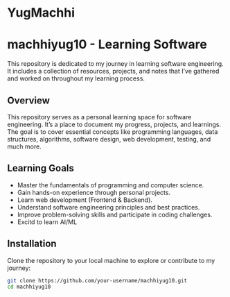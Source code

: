 # YugMachhi
# machhiyug10 - Learning Software

 This repository is dedicated to my journey in learning software engineering. It includes a collection of resources, projects, and notes that I’ve gathered and worked on throughout my learning process.

## Overview

This repository serves as a personal learning space for software engineering. It’s a place to document my progress, projects, and learnings. The goal is to cover essential concepts like programming languages, data structures, algorithms, software design, web development, testing, and much more.

## Learning Goals

- Master the fundamentals of programming and computer science.
- Gain hands-on experience through personal projects.
- Learn web development (Frontend & Backend).
- Understand software engineering principles and best practices.
- Improve problem-solving skills and participate in coding challenges.
- Excitd to learn AI/ML
## Installation

Clone the repository to your local machine to explore or contribute to my journey:

```bash
git clone https://github.com/your-username/machhiyug10.git
cd machhiyug10
